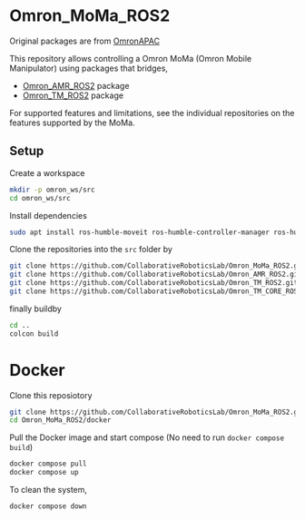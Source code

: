 # Omron_MoMa_ROS2

Original packages are from [OmronAPAC](https://github.com/OmronAPAC) 

This repository allows controlling a Omron MoMa (Omron Mobile Manipulator) using packages that bridges,

- [Omron_AMR_ROS2](https://github.com/CollaborativeRoboticsLab/Omron_AMR_ROS2) package 
- [Omron_TM_ROS2](https://github.com/CollaborativeRoboticsLab/Omron_TM_ROS2) package

For supported features and limitations, see the individual repositories on the features supported by the MoMa.

## Setup

Create a workspace

```sh
mkdir -p omron_ws/src
cd omron_ws/src
```

Install dependencies
```sh
sudo apt install ros-humble-moveit ros-humble-controller-manager ros-humble-joint-trajectory-controller ros-humble-joint-state-broadcaster ros-humble-rmw-cyclonedds-cpp ros-humble-joint-state-publisher ros-humble-joint-state-publisher-gui
```

Clone the repositories into the `src` folder by

```sh
git clone https://github.com/CollaborativeRoboticsLab/Omron_MoMa_ROS2.git
git clone https://github.com/CollaborativeRoboticsLab/Omron_AMR_ROS2.git
git clone https://github.com/CollaborativeRoboticsLab/Omron_TM_ROS2.git
git clone https://github.com/CollaborativeRoboticsLab/Omron_TM_CORE_ROS2.git -b humble
```

finally buildby

```sh
cd ..
colcon build
```

# Docker

Clone this reposiotory

```bash
git clone https://github.com/CollaborativeRoboticsLab/Omron_MoMa_ROS2.git 
cd Omron_MoMa_ROS2/docker
```

Pull the Docker image and start compose (No need to run `docker compose build`)
```bash
docker compose pull
docker compose up
```

To clean the system,
```bash
docker compose down
```